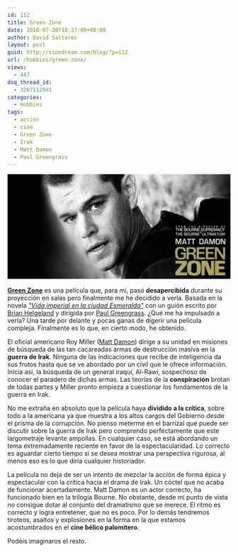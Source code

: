 ```yaml
---
id: 112
title: Green Zone
date: 2010-07-28T18:37:00+00:00
author: David Saltares
layout: post
guid: http://siondream.com/blog/?p=112
url: /hobbies/green-zone/
views:
  - 447
dsq_thread_id:
  - 3207112941
categories:
  - Hobbies
tags:
  - acción
  - cine
  - Green Zone
  - Irak
  - Matt Damon
  - Paul Greengrass
---
```


![Green-Zone.png](/img/wp/Green-Zone.png)

**[Green Zone](http://www.imdb.com/title/tt0947810/)** es una película que, para mí, pasó **desapercibida** durante su proyección en salas pero finalmente me he decidido a verla. Basada en la novela [*"Vida imperial en la ciudad Esmeralda"*](http://en.wikipedia.org/wiki/Imperial_Life_in_the_Emerald_City) con un guión escrito por [Brian Helgeland](http://www.imdb.com/name/nm0001338/) y dirigida por [Paul Greengrass](http://www.imdb.com/name/nm0339030/). ¿Qué me ha impulsado a verla? Una tarde por delante y pocas ganas de digerir una película compleja. Finalmente es lo que, en cierto modo, he obtenido.

El oficial americano Roy Miller ([Matt Damon](http://www.imdb.com/name/nm0000354/)) dirige a su unidad en misiones de búsqueda de las tan cacareadas armas de destrucción masiva en la **guerra de Irak**. Ninguna de las indicaciones que recibe de inteligencia da sus frutos hasta que se ve abordado por un civil que le ofrece información. Inicia así, la búsqueda de un general iraquí, Al-Rawi, sospechoso de conocer el paradero de dichas armas. Las teorías de la **conspiración** brotan de todas partes y Miller pronto empieza a cuestionar los fundamentos de la guerra en Irak.

No me extraña en absoluto que la película haya **dividido a la crítica**, sobre todo a la americana ya que muestra a los altos cargos del Gobierno desde el prisma de la corrupción. No pienso meterme en el barrizal que puede ser discutir sobre la guerra de Irak pero comprendo perfectamente que este largometraje levante ampollas. En cualquier caso, se está abordando un tema extremadamente reciente en favor de la espectacularidad. Lo correcto es aguardar cierto tiempo si se desea mostrar una perspectiva rigurosa, al menos eso es lo que diría cualquier historiador.

La película no deja de ser un intento de mezclar la acción de forma épica y espectacular con la crítica hacia el drama de Irak. Un cóctel que no acaba de funcionar acertadamente. Matt Damon es un actor correcto, ha funcionado bien en la trilogía Bourne. No obstante, desde mi punto de vista no consigue dotar al conjunto del dramatismo que se merece. El ritmo es correcto y logra entretener, que no es poco. Por lo demás tendremos tiroteos, asaltos y explosiones en la forma en la que estamos acostumbrados en el **cine bélico palomitero**.

Podéis imaginaros el resto.